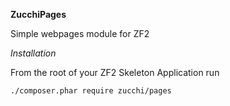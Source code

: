 **ZucchiPages**

Simple webpages module for ZF2

*Installation*

From the root of your ZF2 Skeleton Application run

    ./composer.phar require zucchi/pages